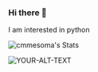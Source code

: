 ### Hi there 👋

I am interested in python



![cmmesoma's Stats](https://github-readme-stats.vercel.app/api?username=cmmesoma&theme=vue-dark&show_icons=true&hide_border=true&count_private=true)


<picture>
 <source media="(prefers-color-scheme: dark)" srcset="YOUR-DARKMODE-IMAGE">
 <source media="(prefers-color-scheme: light)" srcset="YOUR-LIGHTMODE-IMAGE">
 <img alt="YOUR-ALT-TEXT" src="YOUR-DEFAULT-IMAGE">
</picture>
